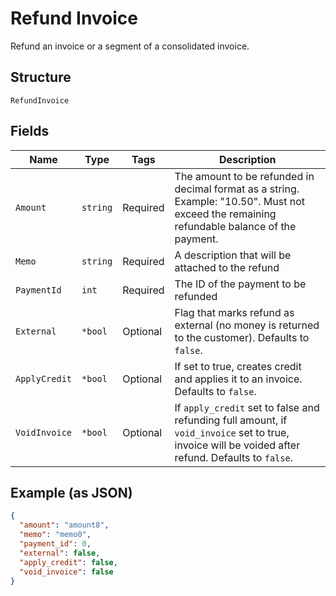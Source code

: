 
# Refund Invoice

Refund an invoice or a segment of a consolidated invoice.

## Structure

`RefundInvoice`

## Fields

| Name | Type | Tags | Description |
|  --- | --- | --- | --- |
| `Amount` | `string` | Required | The amount to be refunded in decimal format as a string. Example: "10.50". Must not exceed the remaining refundable balance of the payment. |
| `Memo` | `string` | Required | A description that will be attached to the refund |
| `PaymentId` | `int` | Required | The ID of the payment to be refunded |
| `External` | `*bool` | Optional | Flag that marks refund as external (no money is returned to the customer). Defaults to `false`. |
| `ApplyCredit` | `*bool` | Optional | If set to true, creates credit and applies it to an invoice. Defaults to `false`. |
| `VoidInvoice` | `*bool` | Optional | If `apply_credit` set to false and refunding full amount, if `void_invoice` set to true, invoice will be voided after refund. Defaults to `false`. |

## Example (as JSON)

```json
{
  "amount": "amount8",
  "memo": "memo0",
  "payment_id": 0,
  "external": false,
  "apply_credit": false,
  "void_invoice": false
}
```

